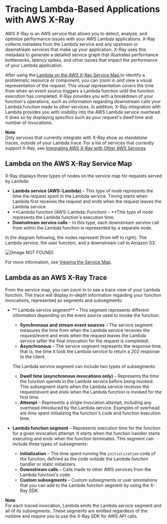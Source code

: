 # Tracing Lambda\-Based Applications with AWS X\-Ray<a name="using-x-ray"></a>

AWS X\-Ray is an AWS service that allows you to detect, analyze, and optimize performance issues with your AWS Lambda applications\. X\-Ray collects metadata from the Lambda service and any upstream or downstream services that make up your application\. X\-Ray uses this metadata to generate a detailed service graph that illustrates performance bottlenecks, latency spikes, and other issues that impact the performance of your Lambda application\. 

After using the [Lambda on the AWS X\-Ray Service Map ](#lambda-service-map)to identify a problematic resource or component, you can zoom in and view a visual representation of the request\. This visual representation covers the time from when an event source triggers a Lambda function until the function execution has completed\. X\-Ray provides you with a breakdown of your function's operations, such as information regarding downstream calls your Lambda function made to other services\. In addition, X\-Ray integration with Lambda provides you with visibility into the AWS Lambda service overhead\. It does so by displaying specifics such as your request's dwell time and number of invocations\. 

**Note**  
Only services that currently integrate with X\-Ray show as standalone traces, outside of your Lambda trace\. For a list of services that currently support X\-Ray, see [Integrating AWS X\-Ray with Other AWS Services](https://docs.aws.amazon.com/xray/latest/devguide/xray-services.html)\.

## Lambda on the AWS X\-Ray Service Map<a name="lambda-service-map"></a>

X\-Ray displays three types of nodes on the service map for requests served by Lambda:
+ **Lambda service \(AWS::Lambda\)** – This type of node represents the time the request spent in the Lambda service\. Timing starts when Lambda first receives the request and ends when the request leaves the Lambda service\.
+ **Lambda function \(AWS::Lambda::Function\) – **This type of node represents the Lambda function's execution time\.
+ **Downstream service calls** – In this type, each downstream service call from within the Lambda function is represented by a separate node\. 

In the diagram following, the nodes represent \(from left to right\): The Lambda service, the user function, and a downstream call to Amazon S3:

![\[Image NOT FOUND\]](http://docs.aws.amazon.com/lambda/latest/dg/images/Tracing-S3.png)

For more information, see [Viewing the Service Map](https://docs.aws.amazon.com/xray/latest/devguide/xray-console.html)\.

## Lambda as an AWS X\-Ray Trace<a name="lambda-request"></a>

From the service map, you can zoom in to see a trace view of your Lambda function\. The trace will display in\-depth information regarding your function invocations, represented as segments and subsegments:
+ ** Lambda service segment** – This segment represents different information depending on the event source used to invoke the function:
  + **Synchronous and stream event sources** – The service segment measures the time from when the Lambda service receives the request/event and ends when the request leaves the Lambda service \(after the final invocation for the request is completed\)\.
  + **Asynchronous** – The service segment represents the response time, that is, the time it took the Lambda service to return a 202 response to the client\.

  The Lambda service segment can include two types of subsegments:
  + **Dwell time \(asynchronous invocations only\)** – Represents the time the function spends in the Lambda service before being invoked\. This subsegment starts when the Lambda service receives the request/event and ends when the Lambda function is invoked for the first time\.
  + **Attempt** – Represents a single invocation attempt, including any overhead introduced by the Lambda service\. Examples of overhead are time spent initializing the function's code and function execution time\.
+ **Lambda function segment** – Represents execution time for the function for a given invocation attempt\. It starts when the function handler starts executing and ends when the function terminates\. This segment can include three types of subsegments:
  + **Initialization** – The time spent running the `initialization` code of the function, defined as the code outside the Lambda function handler or static initializers\.
  + **Downstream calls** – Calls made to other AWS services from the Lambda function's code\.
  + **Custom subsegments** – Custom subsegments or user annotations that you can add to the Lambda function segment by using the X\-Ray SDK\. 

**Note**  
For each traced invocation, Lambda emits the Lambda service segment and all of its subsegments\. These segments are emitted regardless of the runtime and require you to use the X\-Ray SDK for AWS API calls\. 
